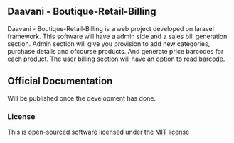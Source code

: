 ## Daavani - Boutique-Retail-Billing

Daavani - Boutique-Retail-Billing is a web project developed on laravel framework. This software will have a admin side and a sales bill generation section. Admin section will give you provision to add new categories, purchase details and ofcourse products. And generate price barcodes for each product. The user billing section will have an option to read barcode.

## Official Documentation

Will be published once the development has done.

### License

This is open-sourced software licensed under the [MIT license](http://opensource.org/licenses/MIT)
